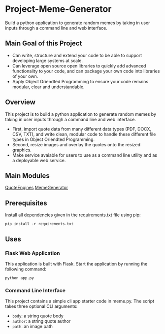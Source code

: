 # Project-Meme-Generator
Build a python application to generate random memes by taking in user inputs through a command line and web interface.

## Main Goal of this Project
* Can write, structure and extend your code to be able to support developing large systems at scale.
* Can leverage open source open libraries to quickly add advanced functionality to your code, and can package your own code into libraries of your own. 
* Apply Object Oriendted Programming to ensure your code remains modular, clear and understandable.

## Overview 
This project is to build a python application to generate random memes by taking in user inputs through a command line and web interface.
- First, import quote data from many different data types (PDF, DOCX, CSV, TXT), and write clean, modular code to handle these different file types in Object Oriendted Programming.
- Second, resize images and overlay the quotes onto the resized graphics.
- Make service avaiable for users to use as a command line utility and as a deployable web service.

## Main Modules
[QuoteEngines](Project-Meme-Generator/tree/master/src/QuoteEngine)
[MemeGenerator](Project-Meme-Generator/tree/master/src/MemeGenerator)

## Prerequisites
Install all dependencies given in the requirements.txt file using pip: 
```bash=
pip install -r requirements.txt
```

## Uses
### Flask Web Application
This application is built with Flask. Start the application by running the following command:
```bash=
python app.py
```

### Command Line Interface
This project contains a simple cli app starter code in meme.py. The script takes three optional CLI arguments:
- `body`:  a string quote body
- `author`:  a string quote author
- `path`: an image path
